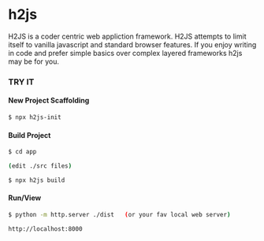 # h2js
H2JS is a coder centric web appliction framework.  H2JS attempts to limit itself to vanilla javascript and standard browser features.  If you enjoy writing in code and prefer simple basics over complex layered frameworks h2js may be for you. 

### TRY IT

#### New Project Scaffolding
```sh
$ npx h2js-init
```

#### Build Project
```sh
$ cd app

(edit ./src files)

$ npx h2js build
```

#### Run/View
```sh
$ python -m http.server ./dist   (or your fav local web server)

http://localhost:8000
```
